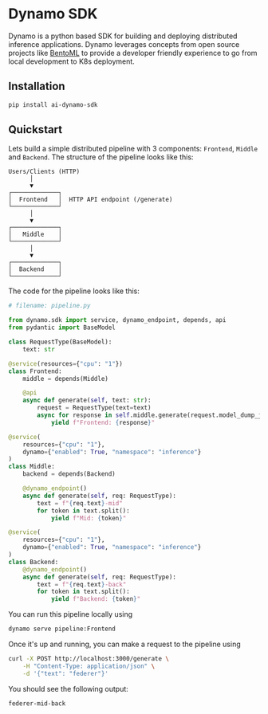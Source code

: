 # Dynamo SDK

Dynamo is a python based SDK for building and deploying distributed inference applications. Dynamo leverages concepts from open source projects like [BentoML](https://github.com/bentoml/bentoml) to provide a developer friendly experience to go from local development to K8s deployment.

## Installation

```bash
pip install ai-dynamo-sdk
```

## Quickstart
Lets build a simple distributed pipeline with 3 components: `Frontend`, `Middle` and `Backend`. The structure of the pipeline looks like this:

```
Users/Clients (HTTP)
      │
      ▼
┌─────────────┐
│  Frontend   │  HTTP API endpoint (/generate)
└─────────────┘
      │ 
      ▼
┌─────────────┐
│   Middle    │
└─────────────┘
      │ 
      ▼
┌─────────────┐
│  Backend    │
└─────────────┘
```

The code for the pipeline looks like this:

```python
# filename: pipeline.py

from dynamo.sdk import service, dynamo_endpoint, depends, api
from pydantic import BaseModel

class RequestType(BaseModel):
    text: str

@service(resources={"cpu": "1"})
class Frontend:
    middle = depends(Middle)

    @api
    async def generate(self, text: str):
        request = RequestType(text=text)
        async for response in self.middle.generate(request.model_dump_json()):
            yield f"Frontend: {response}"

@service(
    resources={"cpu": "1"},
    dynamo={"enabled": True, "namespace": "inference"}
)
class Middle:
    backend = depends(Backend)

    @dynamo_endpoint()
    async def generate(self, req: RequestType):
        text = f"{req.text}-mid"
        for token in text.split():
            yield f"Mid: {token}"

@service(
    resources={"cpu": "1"},
    dynamo={"enabled": True, "namespace": "inference"}
)
class Backend:
    @dynamo_endpoint()
    async def generate(self, req: RequestType):
        text = f"{req.text}-back"
        for token in text.split():
            yield f"Backend: {token}"
```

You can run this pipeline locally using

```bash
dynamo serve pipeline:Frontend
```

Once it's up and running, you can make a request to the pipeline using

```bash
curl -X POST http://localhost:3000/generate \
    -H "Content-Type: application/json" \
    -d '{"text": "federer"}'
```

You should see the following output:

```bash
federer-mid-back
```
